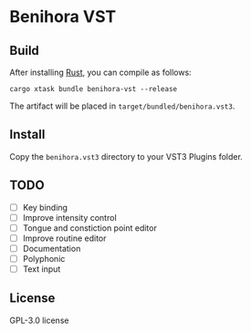 # Benihora VST

## Build

After installing [Rust](https://rustup.rs/), you can compile as follows:

```shell
cargo xtask bundle benihora-vst --release
```

The artifact will be placed in `target/bundled/benihora.vst3`.

## Install

Copy the `benihora.vst3` directory to your VST3 Plugins folder.

## TODO

- [ ] Key binding
- [ ] Improve intensity control
- [ ] Tongue and constiction point editor
- [ ] Improve routine editor
- [ ] Documentation
- [ ] Polyphonic
- [ ] Text input

## License

GPL-3.0 license
